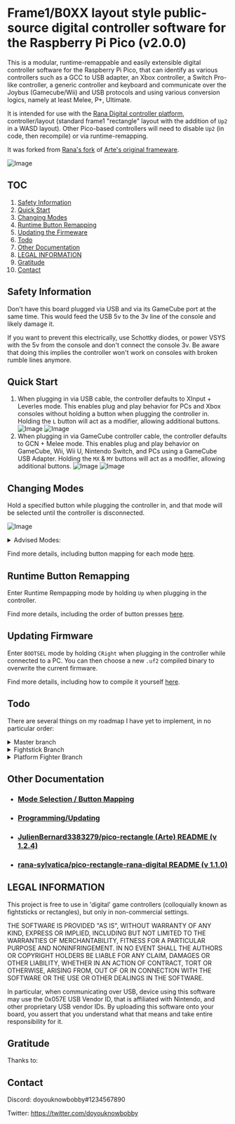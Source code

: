 # Frame1/B0XX layout style public-source digital controller software for the Raspberry Pi Pico (v2.0.0)

This is a modular, runtime-remappable and easily extensible digital controller software for the Raspberry Pi Pico, that can identify as various controllers such as a GCC to USB adapter, an Xbox controller, a Switch Pro-like controller, a generic controller and keyboard and communicate over the Joybus (Gamecube/Wii) and USB protocols and using various conversion logics, namely at least Melee, P+, Ultimate.

It is intended for use with the [Rana Digital controller platform](https://github.com/rana-sylvatica/rana-digital), controller/layout (standard frame1 "rectangle" layout with the addition of `Up2` in a WASD layout). Other Pico-based controllers will need to disable `Up2` (in code, then recompile) or via runtime-remapping.

It was forked from [Rana's fork](https://github.com/rana-sylvatica/pico-rectangle-rana-digital) of [Arte's original frameware](https://github.com/JulienBernard3383279/pico-rectangle).

![Image](img/gpio_to_rd.png)

## TOC

1. [Safety Information](#safety-information)
2. [Quick Start](#quick-start)
3. [Changing Modes](#changing-modes)
4. [Runtime Button Remapping](#runtime-button-remapping)
5. [Updating the Firmeware](#updating-firmware)
6. [Todo](#todo)
7. [Other Documentation](#other-documentation)
8. [LEGAL INFORMATION](#legal-information)
9. [Gratitude](#gratitude)
10. [Contact](#contact)

## Safety Information

Don't have this board plugged via USB and via its GameCube port at the same time. This would feed the USB 5v to the 3v line of the console and likely damage it.

If you want to prevent this electrically, use Schottky diodes, or power VSYS with the 5v from the console and don't connect the console 3v. Be aware that doing this implies the controller won't work on consoles with broken rumble lines anymore.

## Quick Start

1. When plugging in via USB cable, the controller defaults to XInput + Leverles mode. This enables plug and play behavior for PCs and Xbox consoles without holding a button when plugging the controller in. Holding the `L` button will act as a modifier, allowing additional buttons.
![Image](img/modes/xbox360_leverless.png)
![Image](img/modes/xbox360_leverless_mod.png)
3. When plugging in via GameCube controller cable, the controller defaults to GCN + Melee mode. This enables plug and play behavior on GameCube, Wii, Wii U, Nintendo Switch, and PCs using a GameCube USB Adapter. Holding the `MX` & `MY` buttons will act as a modifier, allowing additional buttons.
![Image](img/modes/gcn_melee.png)
![Image](img/modes/gcn_melee_mod.png)

## Changing Modes

Hold a specified button while plugging the controller in, and that mode will be selected until the controller is disconnected.

![Image](img/modes/modes.png)

<details>
   
<summary>Advised Modes:</summary>

- Updating Firmware (USB) => `BOOTSEL` (`CRight`)
- Runtime remapping mode => (`Up`)
- Playing Melee or. P+ on **console** => Melee + Joybus (`no button`) or P+ + Joybus (`MY`)
- Playing Melee or P+ on PC (USB) => Melee + Adapter (`CDown`) or P+ + Adapter (`MY`)
- Playing Ultimate on Switch or PC (USB) => Ultimate + Adapter (`MX`) or Ultimate + Macro (`Up2`)
- Playing other games on Switch => WFPP + WFPP (`Left`)
- Playing other games on PC => XInput + Leverless (`no button`) or XInput + Xbox360 (`A`) or 8KeysSet + Keyboard (`Start`)
- Playing other games on Xbox (requires Brooks Wingman XB) => XInput + Leverless (`no button`) or XInput + Xbox360 (`A`) or XInput + Melee (`CLeft`)
- Playing other games on PlayStation (requires Brooks Wingman XE) =>  XInput + Leverless (`no button`) or XInput + Xbox360 (`A`) or WFPP + WFPP (`Left`)
- Playing (non-Smash) platform fighters on Xbox or PC => XInput + Melee (`CLeft`)
- Playing Melee/P+ on PC on the same setup as someone using a Gamecube controller and therefore an adapter => HID + Melee (`X`) or HID + P+ (`LS`) & configure the HID

</details>

Find more details, including button mapping for each mode [here](docs/MODES.md).

## Runtime Button Remapping

Enter Runtime Rempapping mode by holding `Up` when plugging in the controller.

Find more details, including the order of button presses [here](docs/PROGRAMMING.md#runtime-button-remapping).

## Updating Firmware

Enter `BOOTSEL` mode by holding `CRight` when plugging in the controller while connected to a PC. You can then choose a new `.uf2` compiled binary to overwrite the current firmware.

Find more details, including how to compile it yourself [here](docs/PROGRAMMING.md#updating-the-firmware).

## Todo

There are several things on my roadmap I have yet to implement, in no particular order:

<details>

<summary>Master branch</summary>

* Update and extend documentation.
    * Add competitive disclaimer.
    * ~Add GCN + Ultimate button layout images.~
    * ~Add WFPP + Melee/P+ button layout images.~
    * ~Add HID + Melee/P+/Ultimate layout images.~
    * ~Add XInput + Melee layout image.~
    * Add PS4 button layout images (through Brooks Adapter + XInput).
* Implement `Up2` button across **ALL** modes.
* ~Add Nintendo Switch WFPP + Leverless DAC Algorithm/mode for better fighting game compatibility on Switch, a DInput option for PS4/PC compatibility.~
    * ~Change mod button and mapping as necessary.~
    * ~Add WFPP + Leverless layout image.~
    * Add PS4 button layout images. (through Brooks Adapter + DInput)
* Refactor and implement all SOCD resolutions on all Melee/P+/Leverless modes (not just Ultimate) when compiling.
    * Add resolution for Capcom Cup SOCD
 
</details>

<details>
<summary>Fightstick Branch</summary>

* Add all relevant SOCD resolutions for all leverless modes.

</details>

<details>

<summary>Platform Fighter Branch</summary>

* Add all relevant SOCD resolutions for all Melee/P+/Ultimate modes.
* ~Add GCN + Ultimate "Macro" DAC Algorithm/mode with `A`+`B` smash attack macro and `X`+`Y` shorthop macro directly mapped.~
    * Change default mode in GCN & USB
    * ~Add GCN + Ultimate "Macro" button layout image~
* Add WFPP + Ultimate DAC Algorithm/mode with `A`+`B` smash attack macro and `X`+`Y` shorthop macro directly mapped.
    * Change default mode in USB, take priority over previous changes to default
    * Add WFPP + Ultimate button layout image
* Add Multiversus algorithm/mode
* Add Rivals 2 algorithm/mode?

</details>

## Other Documentation

* ### [Mode Selection / Button Mapping](docs/MODES.md)
* ### [Programming/Updating](docs/PROGRAMMING.md)
* ### [JulienBernard3383279/pico-rectangle (Arte) README (v 1.2.4)](docs/vendor/arte/README.md)
* ### [rana-sylvatica/pico-rectangle-rana-digital README (v 1.1.0)](docs/vendor/rana/README.md)

## LEGAL INFORMATION

This project is free to use in 'digital' game controllers (colloquially known as fightsticks or rectangles), but only in non-commercial settings.

THE SOFTWARE IS PROVIDED "AS IS", WITHOUT WARRANTY OF ANY KIND, EXPRESS OR IMPLIED, INCLUDING BUT NOT LIMITED TO THE WARRANTIES OF MERCHANTABILITY, FITNESS FOR A PARTICULAR PURPOSE AND NONINFRINGEMENT. IN NO EVENT SHALL THE AUTHORS OR COPYRIGHT HOLDERS BE LIABLE FOR ANY CLAIM, DAMAGES OR OTHER LIABILITY, WHETHER IN AN ACTION OF CONTRACT, TORT OR OTHERWISE, ARISING FROM, OUT OF OR IN CONNECTION WITH THE SOFTWARE OR THE USE OR OTHER DEALINGS IN THE SOFTWARE.

In particular, when communicating over USB, device using this software may use the 0x057E USB Vendor ID, that is affiliated with Nintendo, and other proprietary USB vendor IDs. By uploading this software onto your board, you assert that you understand what that means and take entire responsibility for it.

## Gratitude

Thanks to:

## Contact

Discord: doyouknowbobby#1234567890

Twitter: https://twitter.com/doyouknowbobby
